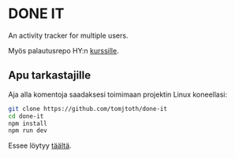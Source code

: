 # DONE IT

An activity tracker for multiple users.

Myös palautusrepo HY:n [kurssille](https://cybersecuritybase.mooc.fi/module-3.1).

## Apu tarkastajille

Aja alla komentoja saadaksesi toimimaan projektin Linux koneellasi:

```bash
git clone https://github.com/tomjtoth/done-it
cd done-it
npm install
npm run dev
```

Essee löytyy [täältä](https://www.overleaf.com/read/nzpmmysnpcvn#1e876d).
